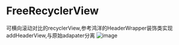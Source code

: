 # FreeRecyclerView
可横向滚动对比的recyclerView,参考鸿洋的HeaderWrapper装饰类实现addHeaderView,与原始adapater分离
![image](https://github.com/byc4426/FreeRecyclerView/blob/master/gif/free.gif)

